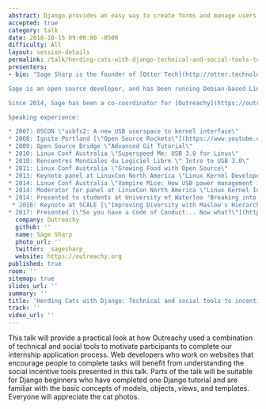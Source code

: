 ```yaml
---
abstract: Django provides an easy way to create forms and manage users, but how do you design your user experience to motivate users to actually provide information? Creating a workflow to incentivize participation can be a bit like herding cats!
accepted: true
category: talk
date: 2018-10-15 09:00:00 -0500
difficulty: All
layout: session-details
permalink: /talk/herding-cats-with-django-technical-and-social-tools-to-incentivize-participation/
presenters:
- bio: "Sage Sharp is the founder of [Otter Tech](http://otter.technology), a diversity and inclusion consulting company focused on Code of Conduct incident response workshops.

Sage is an open source developer, and has been running Debian-based Linux systems since 2003. They were a Linux kernel developer from 2006 to 2013. Sage is the original author of the Linux USB 3.0 xHCI host controller driver.

Since 2014, Sage has been a co-coordinator for [Outreachy](https://outreachy.org), a paid internship program for increasing diversity in open source communities. The internships are open to women (cis and trans), trans men, and genderqueer people, and United States residents of any gender who are Black/African American, Hispanic/Latin@, American Indian, Alaska Native, Native Hawaiian, or Pacific Islander.

Speaking experience:

* 2007: OSCON \"usbfs2: A new USB userspace to kernel interface\"
* 2008: Ignite Portland [\"Open Source Rockets\"](https://www.youtube.com/watch?v=nYLIYab6-OY)
* 2009: Open Source Bridge \"Advanced Git Tutorial\"
* 2010: Linux Conf Australia \"Superspeed Me: USB 3.0 for Linux\"
* 2010: Rencontres Mondiales du Logiciel Libre \" Intro to USB 3.0\"
* 2011: Linux Conf Australia \"Growing Food with Open Source\" 
* 2013: Keynote panel at LinuxCon North America \"Linux Kernel Developer Roundtable\" 
* 2014: Linux Conf Australia \"Vampire Mice: How USB power management impacts you\"
* 2014: Moderator for panel at LinuxCon North America \"Linux Kernel Internship Report Out\"
* 2014: Presented to students at University of Waterloo 'Breaking into Open Source and Linux: A USB 3.0 Success Story'
 * 2016: Keynote at SCALE [\"Improving Diversity with Maslow's Hierarchy of Needs\" ](https://www.youtube.com/watch?v=ZCvK_7FagGE)
* 2017: Presented [\"So you have a Code of Conduct... Now what?\"](https://www.youtube.com/watch?v=DMQ0UaNb4KA) at DevXCon 2017"
  company: Outreachy
  github: ''
  name: Sage Sharp
  photo_url: ''
  twitter: _sagesharp_
  website: https://outreachy.org
published: true
room: ''
sitemap: true
slides_url: ''
summary: ''
title: 'Herding Cats with Django: Technical and social tools to incentivize participation'
track: ''
video_url: ''
---
```


This talk will provide a practical look at how Outreachy used a combination of technical and social tools to motivate participants to complete our internship application process. Web developers who work on websites that encourage people to complete tasks will benefit from understanding the social incentive tools presented in this talk. Parts of the talk will be suitable for Django beginners who have completed one Django tutorial and are familiar with the basic concepts of models, objects, views, and templates. Everyone will appreciate the cat photos.
